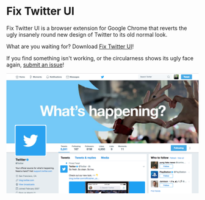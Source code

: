# Fix Twitter UI

Fix Twitter UI is a browser extension for Google Chrome that reverts the ugly insanely round new design of Twitter to its old normal look.

What are you waiting for? Download [Fix Twitter UI](https://goo.gl/TyeQcN)!

If you find something isn't working, or the circularness shows its ugly face again, [submit an issue](https://github.com/jbw91/fix-twitter-ui/issues)!

![Beautiful Twitter](./screenshot.png)